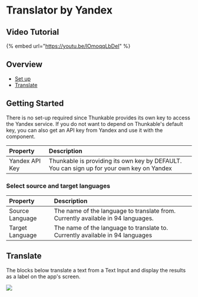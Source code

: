 # Translator by Yandex

## Video Tutorial

{% embed url="https://youtu.be/lOmoqqLbDeI" %}

## Overview

* [Set up](translator.md#set-up)
* [Translate](translator.md#translate)

## Getting Started

There is no set-up required since Thunkable provides its own key to access the Yandex service. If you do not want to depend on Thunkable's default key, you can also get an API key from Yandex and use it with the component.

| Property | Description |
| :--- | :--- |
| Yandex API Key | Thunkable is providing its own key by DEFAULT. You can sign up for your own key on Yandex |

### Select source and target languages

| Property | Description |
| :--- | :--- |
| Source Language | The name of the language to translate from. Currently available in 94 languages. |
| Target Language | The name of the language to translate to. Currently available in 94 languages |

## Translate

The blocks below translate a text from a Text Input and display the results as a label on the app's screen.

![](.gitbook/assets/translator-yandex-fig-1.png)

